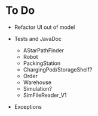 # To Do

- Refactor UI out of model

- Tests and JavaDoc
  - AStarPathFinder
  - Robot
  - PackingStation
  - ChargingPod/StorageShelf?
  - Order
  - Warehouse
  - Simulation?
  - SimFileReader_V1

- Exceptions

